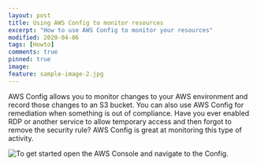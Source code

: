 ```yaml
---
layout: post
title: Using AWS Config to monitor resources
excerpt: "How to use AWS Config to monitor your resources"
modified: 2020-04-06
tags: [Howto]
comments: true
pinned: true
image:
feature: sample-image-2.jpg
---
```


AWS Config allows you to monitor changes to your AWS environment and record those changes to an S3 bucket. You can also use AWS Config for remediation when something is out of compliance. 
Have you ever enabled RDP or another service to allow temporary access and then forgot to remove the security rule? AWS Config is great at monitoring this type of activity.


![To get started open the AWS Console and navigate to the Config.]({{site.url}}/img/AWSConfig/AWS-Console-Config.jpg)


